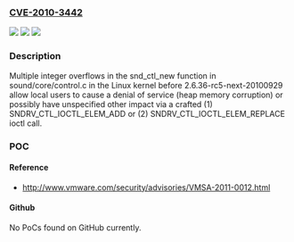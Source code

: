 ### [CVE-2010-3442](https://cve.mitre.org/cgi-bin/cvename.cgi?name=CVE-2010-3442)
![](https://img.shields.io/static/v1?label=Product&message=n%2Fa&color=blue)
![](https://img.shields.io/static/v1?label=Version&message=n%2Fa&color=blue)
![](https://img.shields.io/static/v1?label=Vulnerability&message=n%2Fa&color=brighgreen)

### Description

Multiple integer overflows in the snd_ctl_new function in sound/core/control.c in the Linux kernel before 2.6.36-rc5-next-20100929 allow local users to cause a denial of service (heap memory corruption) or possibly have unspecified other impact via a crafted (1) SNDRV_CTL_IOCTL_ELEM_ADD or (2) SNDRV_CTL_IOCTL_ELEM_REPLACE ioctl call.

### POC

#### Reference
- http://www.vmware.com/security/advisories/VMSA-2011-0012.html

#### Github
No PoCs found on GitHub currently.

